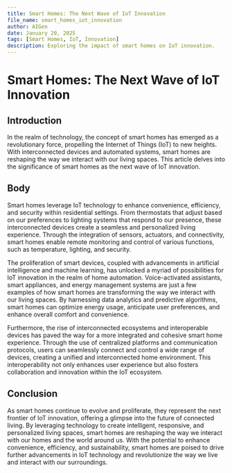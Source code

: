 ```yaml
---
title: Smart Homes: The Next Wave of IoT Innovation
file_name: smart_homes_iot_innovation
author: AIGen
date: January 20, 2025
tags: [Smart Homes, IoT, Innovation]
description: Exploring the impact of smart homes on IoT innovation.
---
```


# Smart Homes: The Next Wave of IoT Innovation

## Introduction
In the realm of technology, the concept of smart homes has emerged as a revolutionary force, propelling the Internet of Things (IoT) to new heights. With interconnected devices and automated systems, smart homes are reshaping the way we interact with our living spaces. This article delves into the significance of smart homes as the next wave of IoT innovation.

## Body
Smart homes leverage IoT technology to enhance convenience, efficiency, and security within residential settings. From thermostats that adjust based on our preferences to lighting systems that respond to our presence, these interconnected devices create a seamless and personalized living experience. Through the integration of sensors, actuators, and connectivity, smart homes enable remote monitoring and control of various functions, such as temperature, lighting, and security.

The proliferation of smart devices, coupled with advancements in artificial intelligence and machine learning, has unlocked a myriad of possibilities for IoT innovation in the realm of home automation. Voice-activated assistants, smart appliances, and energy management systems are just a few examples of how smart homes are transforming the way we interact with our living spaces. By harnessing data analytics and predictive algorithms, smart homes can optimize energy usage, anticipate user preferences, and enhance overall comfort and convenience.

Furthermore, the rise of interconnected ecosystems and interoperable devices has paved the way for a more integrated and cohesive smart home experience. Through the use of centralized platforms and communication protocols, users can seamlessly connect and control a wide range of devices, creating a unified and interconnected home environment. This interoperability not only enhances user experience but also fosters collaboration and innovation within the IoT ecosystem.

## Conclusion
As smart homes continue to evolve and proliferate, they represent the next frontier of IoT innovation, offering a glimpse into the future of connected living. By leveraging technology to create intelligent, responsive, and personalized living spaces, smart homes are reshaping the way we interact with our homes and the world around us. With the potential to enhance convenience, efficiency, and sustainability, smart homes are poised to drive further advancements in IoT technology and revolutionize the way we live and interact with our surroundings.
